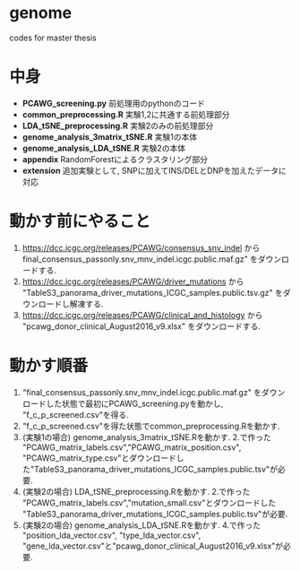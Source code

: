 # genome
codes for master thesis

# 中身

* **PCAWG_screening.py** 前処理用のpythonのコード
* **common_preprocessing.R** 実験1,2に共通する前処理部分
* **LDA_tSNE_preprocessing.R** 実験2のみの前処理部分
* **genome_analysis_3matrix_tSNE.R** 実験1の本体
* **genome_analysis_LDA_tSNE.R** 実験2の本体
* **appendix** RandomForestによるクラスタリング部分
* **extension** 追加実験として, SNPに加えてINS/DELとDNPを加えたデータに対応

# 動かす前にやること

1. https://dcc.icgc.org/releases/PCAWG/consensus_snv_indel から final_consensus_passonly.snv_mnv_indel.icgc.public.maf.gz" をダウンロードする.
2. https://dcc.icgc.org/releases/PCAWG/driver_mutations から "TableS3_panorama_driver_mutations_ICGC_samples.public.tsv.gz" をダウンロードし解凍する.
3. https://dcc.icgc.org/releases/PCAWG/clinical_and_histology から "pcawg_donor_clinical_August2016_v9.xlsx" をダウンロードする.

# 動かす順番

1. "final_consensus_passonly.snv_mnv_indel.icgc.public.maf.gz" をダウンロードした状態で最初にPCAWG_screening.pyを動かし, "f_c_p_screened.csv"を得る.
2. "f_c_p_screened.csv"を得た状態でcommon_preprocessing.Rを動かす. 
3. (実験1の場合)  genome_analysis_3matrix_tSNE.Rを動かす. 2.で作った "PCAWG_matrix_labels.csv","PCAWG_matrix_position.csv", "PCAWG_matrix_type.csv"とダウンロードした"TableS3_panorama_driver_mutations_ICGC_samples.public.tsv"が必要.
4. (実験2の場合)  LDA_tSNE_preprocessing.Rを動かす. 2.で作った "PCAWG_matrix_labels.csv","mutation_small.csv"とダウンロードした "TableS3_panorama_driver_mutations_ICGC_samples.public.tsv"が必要.
5. (実験2の場合)  genome_analysis_LDA_tSNE.Rを動かす. 4.で作った "position_lda_vector.csv", "type_lda_vector.csv", "gene_lda_vector.csv"と"pcawg_donor_clinical_August2016_v9.xlsx"が必要.
